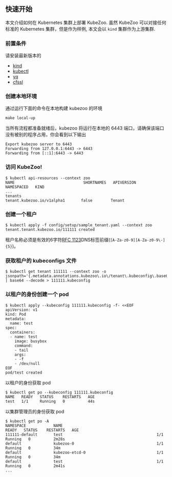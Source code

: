 ## 快速开始

本文介绍如何在 Kubernetes 集群上部署 KubeZoo. 虽然 KubeZoo 可以对接任何标准的 Kubernetes 集群，但是作为样例,
本文会以 `kind` 集群作为上游集群.

### 前置条件

请安装最新版本的 
- [kind](https://kind.sigs.k8s.io/docs/user/quick-start/#installation)
- [kubectl](https://kubernetes.io/docs/tasks/tools/)
- [yq](https://github.com/mikefarah/yq#install) 
- [cfssl](https://github.com/cloudflare/cfssl#installation)

### 创建本地环境
通过运行下面的命令在本地构建 kubezoo 的环境
```console
make local-up
```

当所有流程都准备就绪后，kubezoo 将运行在本地的 6443 端口，请确保该端口没有被别的程序占用，你会看到以下输出
```
Export kubezoo server to 6443
Forwarding from 127.0.0.1:6443 -> 6443
Forwarding from [::1]:6443 -> 6443
```

### 访问 KubeZoo!

```console
$ kubectl api-resources --context zoo
NAME                              SHORTNAMES   APIVERSION                        NAMESPACED   KIND
...
tenants                                        tenant.kubezoo.io/v1alpha1       false        Tenant
```

### 创建一个租户

```console
$ kubectl apply -f config/setup/sample_tenant.yaml --context zoo
tenant.tenant.kubezoo.io/111111 created
```

租户名称必须是有效的6字符[RFC 1123][rfc1123-label]DNS标签前缀(`[A-Za-z0-9][A-Za-z0-9\-]{5}`)。

### 获取租户的 kubeconfigs 文件

```console
$ kubectl get tenant 111111 --context zoo -o jsonpath='{.metadata.annotations.kubezoo\.io\/tenant\.kubeconfig\.base64}' | base64 --decode > 111111.kubeconfig
```

### 以租户的身份创建一个 pod

```console
$ kubectl apply --kubeconfig 111111.kubeconfig -f- <<EOF
apiVersion: v1
kind: Pod
metadata:
  name: test
spec:
  containers:
  - name: test
    image: busybox
    command:
    - tail
    args:
    - -f
    - /dev/null
EOF
pod/test created
```

以租户的身份获取 pod

```console
$ kubectl get po --kubeconfig 111111.kubeconfig
NAME   READY   STATUS    RESTARTS   AGE
test   1/1     Running   0          44s
```

以集群管理员的身份获取 pod

```console
$ kubectl get po -A
NAMESPACE            NAME                                         READY   STATUS    RESTARTS   AGE
111111-default       test                                         1/1     Running   0          2m28s
default              kubezoo-0                                    1/1     Running   0          34m
default              kubezoo-etcd-0                               1/1     Running   0          34m
default              test                                         1/1     Running   0          2m41s
...
```

[rfc1123-label]: https://kubernetes.io/docs/concepts/overview/working-with-objects/names/#dns-label-names
